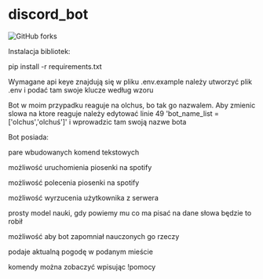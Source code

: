 # discord_bot

![GitHub forks](https://img.shields.io/badge/Version-1.4-red)

Instalacja bibliotek:


pip install -r requirements.txt


Wymagane api keye znajdują się w pliku .env.example
należy utworzyć plik .env i podać tam swoje klucze według wzoru


Bot w moim przypadku reaguje na olchus, bo tak go nazwalem. Aby zmienic slowa na ktore reaguje
należy edytować linie 49 'bot_name_list = ['olchus','olchuś']' i wprowadzic tam swoją nazwe bota


Bot posiada:

pare wbudowanych komend tekstowych

możliwość uruchomienia piosenki na spotify

możliwość polecenia piosenki na spotify

możliwość wyrzucenia użytkownika z serwera

prosty model nauki, gdy powiemy mu co ma pisać na dane słowa będzie to robił

możliwość aby bot zapomniał nauczonych go rzeczy

podaje aktualną pogodę w podanym mieście


komendy można zobaczyć wpisując !pomocy



